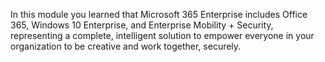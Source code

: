 In this module you learned that Microsoft 365 Enterprise includes Office 365, Windows 10 Enterprise, and Enterprise Mobility + Security, representing a complete, intelligent solution to empower everyone in your organization to be creative and work together, securely. 